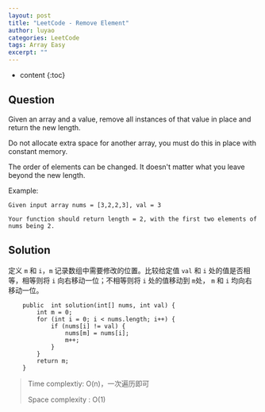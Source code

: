 ```yaml
---
layout: post
title: "LeetCode - Remove Element"
author: luyao
categories: LeetCode
tags: Array Easy
excerpt: ""
---
```


* content
{:toc}

## Question

Given an array and a value, remove all instances of that value in place and return the new length.

Do not allocate extra space for another array, you must do this in place with constant memory.

The order of elements can be changed. It doesn't matter what you leave beyond the new length.

Example:

```
Given input array nums = [3,2,2,3], val = 3

Your function should return length = 2, with the first two elements of nums being 2.
```

## Solution

定义 `m` 和 `i`，`m` 记录数组中需要修改的位置。比较给定值 `val` 和 `i` 处的值是否相等，相等则将 `i` 向右移动一位；不相等则将 `i` 处的值移动到 `m`处， `m` 和 `i` 均向右移动一位。

```
    public  int solution(int[] nums, int val) {
        int m = 0;
        for (int i = 0; i < nums.length; i++) {
            if (nums[i] != val) {
                nums[m] = nums[i];
                m++;
            }
        }
        return m;
    }
```

> Time complextiy: O(n)，一次遍历即可
>
> Space complexity : O(1)
